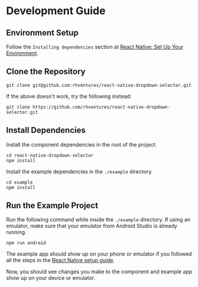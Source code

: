 # Development Guide

## Environment Setup

Follow the `Installing dependencies` section at [React Native: Set Up Your Environment](https://reactnative.dev/docs/set-up-your-environment).


## Clone the Repository

```
git clone git@github.com:rhventures/react-native-dropdown-selector.git
```
If the above doesn't work, try the following instead:
```
git clone https://github.com/rhventures/react-native-dropdown-selector.git
```

## Install Dependencies

Install the component dependencies in the root of the project.
```
cd react-native-dropdown-selector
npm install
```

Install the example dependencies in the `./example` directory.
```
cd example
npm install
```

## Run the Example Project

Run the following command while inside the `./example` directory. If using an emulator, make sure that your emulator from Android Studio is already running.
```
npm run android
```

The example app should show up on your phone or emulator if you followed all the steps in the [React Native setup guide](https://reactnative.dev/docs/environment-setup).

Now, you should see changes you make to the component and example app show up on your device or emulator.